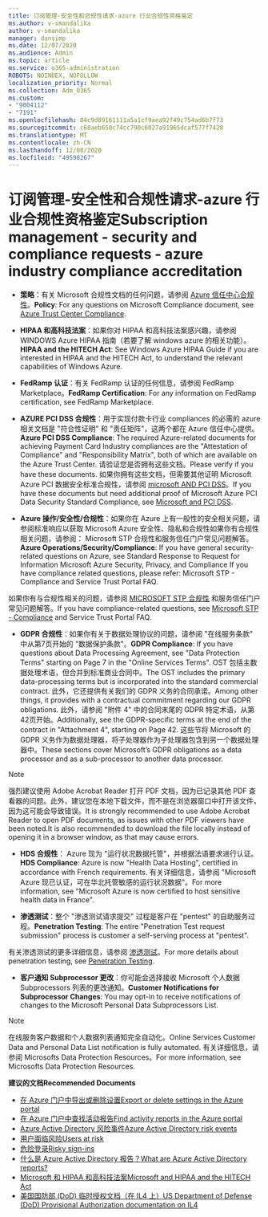 ```yaml
---
title: 订阅管理-安全性和合规性请求-azure 行业合规性资格鉴定
ms.author: v-smandalika
author: v-smandalika
manager: dansimp
ms.date: 12/07/2020
ms.audience: Admin
ms.topic: article
ms.service: o365-administration
ROBOTS: NOINDEX, NOFOLLOW
localization_priority: Normal
ms.collection: Adm_O365
ms.custom:
- "9004112"
- "7191"
ms.openlocfilehash: 84c9d89161111a5a1cf9aea92f49c754ad6b7f73
ms.sourcegitcommit: c68aeb650c74cc790c6027a91965dcaf577f7428
ms.translationtype: MT
ms.contentlocale: zh-CN
ms.lasthandoff: 12/08/2020
ms.locfileid: "49598267"
---
```

# <a name="subscription-management---security-and-compliance-requests---azure-industry-compliance-accreditation"></a><span data-ttu-id="431b8-102">订阅管理-安全性和合规性请求-azure 行业合规性资格鉴定</span><span class="sxs-lookup"><span data-stu-id="431b8-102">Subscription management - security and compliance requests - azure industry compliance accreditation</span></span>

- <span data-ttu-id="431b8-103">**策略**：有关 Microsoft 合规性文档的任何问题，请参阅 [Azure 信任中心合规性](https://docs.microsoft.com/compliance/regulatory/offering-SOC)。</span><span class="sxs-lookup"><span data-stu-id="431b8-103">**Policy**: For any questions on Microsoft Compliance document, see [Azure Trust Center Compliance](https://docs.microsoft.com/compliance/regulatory/offering-SOC).</span></span>

- <span data-ttu-id="431b8-104">**HIPAA 和高科技法案**：如果你对 HIPAA 和高科技法案感兴趣，请参阅 WINDOWS Azure HIPAA 指南（若要了解 windows azure 的相关功能）。</span><span class="sxs-lookup"><span data-stu-id="431b8-104">**HIPAA and the HITECH Act**: See Windows Azure HIPAA Guide if you are interested in HIPAA and the HITECH Act, to understand the relevant capabilities of Windows Azure.</span></span>

- <span data-ttu-id="431b8-105">**FedRamp 认证**：有关 FedRamp 认证的任何信息，请参阅 FedRamp Marketplace。</span><span class="sxs-lookup"><span data-stu-id="431b8-105">**FedRamp Certification**: For any information on FedRamp certification, see FedRamp Marketplace.</span></span>

- <span data-ttu-id="431b8-106">**AZURE PCI DSS 合规性**：用于实现付款卡行业 compliances 的必需的 azure 相关文档是 "符合性证明" 和 "责任矩阵"，这两个都在 Azure 信任中心提供。</span><span class="sxs-lookup"><span data-stu-id="431b8-106">**Azure PCI DSS Compliance**: The required Azure-related documents for achieving Payment Card Industry compliances are the "Attestation of Compliance" and "Responsibility Matrix", both of which are available on the Azure Trust Center.</span></span> <span data-ttu-id="431b8-107">请验证您是否拥有这些文档。</span><span class="sxs-lookup"><span data-stu-id="431b8-107">Please verify if you have these documents.</span></span> <span data-ttu-id="431b8-108">如果你拥有这些文档，但需要其他证明 Microsoft Azure PCI 数据安全标准合规性，请参阅 [microsoft AND PCI DSS](https://docs.microsoft.com/compliance/regulatory/offering-PCI-DSS)。</span><span class="sxs-lookup"><span data-stu-id="431b8-108">If you have these documents but need additional proof of Microsoft Azure PCI Data Security Standard Compliance, see [Microsoft and PCI DSS](https://docs.microsoft.com/compliance/regulatory/offering-PCI-DSS).</span></span>

- <span data-ttu-id="431b8-109">**Azure 操作/安全性/合规性**：如果你在 Azure 上有一般性的安全相关问题，请参阅标准响应以获取 Microsoft Azure 安全性、隐私和合规性如果你有合规性相关问题，请参阅： Microsoft STP 合规性和服务信任门户常见问题解答。</span><span class="sxs-lookup"><span data-stu-id="431b8-109">**Azure Operations/Security/Compliance**: If you have general security-related questions on Azure, see Standard Response to Request for Information Microsoft Azure Security, Privacy, and Compliance If you have compliance related questions, please refer: Microsoft STP - Compliance and Service Trust Portal FAQ.</span></span>

<span data-ttu-id="431b8-110">如果你有与合规性相关的问题，请参阅 [MICROSOFT STP 合规性](https://www.microsoft.com/trust-center/compliance/compliance-overview) 和服务信任门户常见问题解答。</span><span class="sxs-lookup"><span data-stu-id="431b8-110">If you have compliance-related questions, see [Microsoft STP - Compliance](https://www.microsoft.com/trust-center/compliance/compliance-overview) and Service Trust Portal FAQ.</span></span>

- <span data-ttu-id="431b8-111">**GDPR 合规性**：如果你有关于数据处理协议的问题，请参阅 "在线服务条款" 中从第7页开始的 "数据保护条款"。</span><span class="sxs-lookup"><span data-stu-id="431b8-111">**GDPR Compliance**: If you have questions about Data Processing Agreement, see "Data Protection Terms" starting on Page 7 in the "Online Services Terms".</span></span> <span data-ttu-id="431b8-112">OST 包括主数据处理术语，但合并到标准商业合同中。</span><span class="sxs-lookup"><span data-stu-id="431b8-112">The OST includes the primary data-processing terms but is incorporated into the standard commercial contract.</span></span> <span data-ttu-id="431b8-113">此外，它还提供有关我们的 GDPR 义务的合同承诺。</span><span class="sxs-lookup"><span data-stu-id="431b8-113">Among other things, it provides with a contractual commitment regarding our GDPR obligations.</span></span> <span data-ttu-id="431b8-114">此外，请参阅 "附件 4" 中的合同末尾的 GDPR 特定术语，从第42页开始。</span><span class="sxs-lookup"><span data-stu-id="431b8-114">Additionally, see the GDPR-specific terms at the end of the contract in "Attachment 4", starting on Page 42.</span></span> <span data-ttu-id="431b8-115">这些节将 Microsoft 的 GDPR 义务作为数据处理器，将子处理器作为子处理器包含到另一个数据处理器中。</span><span class="sxs-lookup"><span data-stu-id="431b8-115">These sections cover Microsoft’s GDPR obligations as a data processor and as a sub-processor to another data processor.</span></span>

> [!NOTE]
> <span data-ttu-id="431b8-116">强烈建议使用 Adobe Acrobat Reader 打开 PDF 文档，因为已记录其他 PDF 查看器的问题。此外，建议您在本地下载文件，而不是在浏览器窗口中打开该文件，因为这可能会导致错误。</span><span class="sxs-lookup"><span data-stu-id="431b8-116">It is strongly recommended to use Adobe Acrobat Reader to open PDF documents, as issues with other PDF viewers have been noted.It is also recommended to download the file locally instead of opening it in a browser window, as that may cause errors.</span></span>

- <span data-ttu-id="431b8-117">**HDS 合规性**： Azure 现为 "运行状况数据托管"，并根据法语要求进行认证。</span><span class="sxs-lookup"><span data-stu-id="431b8-117">**HDS Compliance**: Azure is now "Health Data Hosting", certified in accordance with French requirements.</span></span> <span data-ttu-id="431b8-118">有关详细信息，请参阅 "Microsoft Azure 现已认证，可在华北托管敏感的运行状况数据"。</span><span class="sxs-lookup"><span data-stu-id="431b8-118">For more information, see "Microsoft Azure is now certified to host sensitive health data in France".</span></span>

- <span data-ttu-id="431b8-119">**渗透测试**：整个 "渗透测试请求提交" 过程是客户在 "pentest" 的自助服务过程。</span><span class="sxs-lookup"><span data-stu-id="431b8-119">**Penetration Testing**: The entire "Penetration Test request submission" process is customer a self-serving process at "pentest".</span></span>

<span data-ttu-id="431b8-120">有关渗透测试的更多详细信息，请参阅 [渗透测试](https://docs.microsoft.com/azure/security/fundamentals/pen-testing)。</span><span class="sxs-lookup"><span data-stu-id="431b8-120">For more details about penetration testing, see [Penetration Testing](https://docs.microsoft.com/azure/security/fundamentals/pen-testing).</span></span>

- <span data-ttu-id="431b8-121">**客户通知 Subprocessor 更改**：你可能会选择接收 Microsoft 个人数据 Subprocessors 列表的更改通知。</span><span class="sxs-lookup"><span data-stu-id="431b8-121">**Customer Notifications for Subprocessor Changes**: You may opt-in to receive notifications of changes to the Microsoft Personal Data Subprocessors List.</span></span>

> [!NOTE]
> <span data-ttu-id="431b8-122">在线服务客户数据和个人数据列表通知完全自动化。</span><span class="sxs-lookup"><span data-stu-id="431b8-122">Online Services Customer Data and Personal Data List notification is fully automated.</span></span> <span data-ttu-id="431b8-123">有关详细信息，请参阅 Microsofts Data Protection Resources。</span><span class="sxs-lookup"><span data-stu-id="431b8-123">For more information, see Microsofts Data Protection Resources.</span></span>

<span data-ttu-id="431b8-124">**建议的文档**</span><span class="sxs-lookup"><span data-stu-id="431b8-124">**Recommended Documents**</span></span>

- [<span data-ttu-id="431b8-125">在 Azure 门户中导出或删除设置</span><span class="sxs-lookup"><span data-stu-id="431b8-125">Export or delete settings in the Azure portal</span></span>](https://docs.microsoft.com/azure/azure-portal/set-preferences)
- [<span data-ttu-id="431b8-126">在 Azure 门户中查找活动报告</span><span class="sxs-lookup"><span data-stu-id="431b8-126">Find activity reports in the Azure portal</span></span>](https://docs.microsoft.com/azure/active-directory/reports-monitoring/howto-find-activity-reports)
- [<span data-ttu-id="431b8-127">Azure Active Directory 风险事件</span><span class="sxs-lookup"><span data-stu-id="431b8-127">Azure Active Directory risk events</span></span>](https://docs.microsoft.com/azure/active-directory/identity-protection/overview-identity-protection)
- [<span data-ttu-id="431b8-128">用户面临风险</span><span class="sxs-lookup"><span data-stu-id="431b8-128">Users at risk</span></span>](https://docs.microsoft.com/azure/active-directory/identity-protection/overview-identity-protection)
- [<span data-ttu-id="431b8-129">危险登录</span><span class="sxs-lookup"><span data-stu-id="431b8-129">Risky sign-ins</span></span>](https://docs.microsoft.com/azure/active-directory/identity-protection/overview-identity-protection)
- [<span data-ttu-id="431b8-130">什么是 Azure Active Directory 报告？</span><span class="sxs-lookup"><span data-stu-id="431b8-130">What are Azure Active Directory reports?</span></span>](https://docs.microsoft.com/azure/active-directory/reports-monitoring/overview-reports)
- [<span data-ttu-id="431b8-131">Microsoft 和 HIPAA 和高科技法案</span><span class="sxs-lookup"><span data-stu-id="431b8-131">Microsoft and HIPAA and the HITECH Act</span></span>](https://docs.microsoft.com/compliance/regulatory/offering-hipaa-hitech)
- [<span data-ttu-id="431b8-132">美国国防部 (DoD) 临时授权文档（在 IL4 上）</span><span class="sxs-lookup"><span data-stu-id="431b8-132">US Department of Defense (DoD) Provisional Authorization documentation on IL4</span></span>](https://docs.microsoft.com/compliance/regulatory/offering-DoD-DISA-L2-L4-L5)













